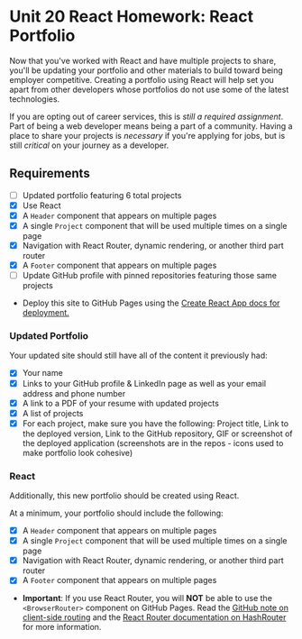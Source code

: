 # Unit 20 React Homework: React Portfolio

Now that you've worked with React and have multiple projects to share, you'll be updating your portfolio and other materials to build toward being employer competitive. Creating a portfolio using React will help set you apart from other developers whose portfolios do not use some of the latest technologies.

If you are opting out of career services, this is *still a required assignment*. Part of being a web developer means being a part of a community. Having a place to share your projects is *necessary* if you're applying for jobs, but is still *critical* on your journey as a developer.

## Requirements

- [ ] Updated portfolio featuring 6 total projects
- [x] Use React
- [x] A `Header` component that appears on multiple pages
- [x] A single `Project` component that will be used multiple times on a single page 
- [x] Navigation with React Router, dynamic rendering, or another third part router
- [x] A `Footer` component that appears on multiple pages
- [ ] Update GitHub profile with pinned repositories featuring those same projects

* Deploy this site to GitHub Pages using the [Create React App docs for deployment.](https://create-react-app.dev/docs/deployment/#github-pages)

### Updated Portfolio

Your updated site should still have all of the content it previously had:

- [x] Your name
- [x] Links to your GitHub profile & LinkedIn page as well as your email address and phone number
- [x] A link to a PDF of your resume with updated projects
- [x] A list of projects
- [x] For each project, make sure you have the following: Project title, Link to the deployed version, Link to the GitHub repository, GIF or screenshot of the deployed application (screenshots are in the repos - icons used to make portfolio look cohesive)

### React

Additionally, this new portfolio should be created using React.

At a minimum, your portfolio should include the following:

- [X] A `Header` component that appears on multiple pages
- [X] A single `Project` component that will be used multiple times on a single page 
- [X] Navigation with React Router, dynamic rendering, or another third part router
- [X] A `Footer` component that appears on multiple pages

* **Important**: If you use React Router, you will **NOT** be able to use the `<BrowserRouter>` component on GitHub Pages. Read the [GitHub note on client-side routing](https://create-react-app.dev/docs/deployment/#notes-on-client-side-routing) and the [React Router documentation on HashRouter](https://reactrouter.com/web/api/HashRouter) for more information.
